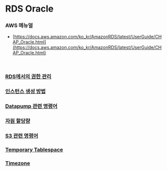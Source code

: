 RDS Oracle
===

### AWS 메뉴얼
* [https://docs.aws.amazon.com/ko_kr/AmazonRDS/latest/UserGuide/CHAP_Oracle.html](https://docs.aws.amazon.com/ko_kr/AmazonRDS/latest/UserGuide/CHAP_Oracle.html)

<br>

### [RDS에서의 권한 관리](./administering/README.md)
### [인스턴스 생성 방법](./create-instance/README.md)
### [Datapump 관련 명령어](./datapump/README.md)
### [자원 할당량](./quotas/README.md)
### [S3 관련 명령어](./s3/README.md)
### [Temporary Tablespace](./temporary-tablespace/README.md)
### [Timezone](./timezone/README.md)

